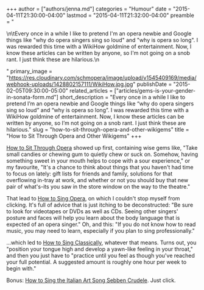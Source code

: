 +++
author = ["authors/jenna.md"]
categories = "Humour"
date = "2015-04-11T21:30:00-04:00"
lastmod = "2015-04-11T21:32:00-04:00"
preamble = "<p>\n\tEvery once in a while I like to pretend I'm an opera newbie and Google things like \"why do opera singers sing so loud\" and \"why is opera so long\". I was rewarded this time with a WikiHow goldmine of entertainment. Now, I know these articles can be written by anyone, so I'm not going on a snob rant. I just think these are hilarious.\n</p>"
primary_image = "https://res.cloudinary.com/schmopera/image/upload/v1545409169/media/webhook-uploads/1428802157111/WikiHow.jpg.jpg"
publishDate = "2015-02-05T09:30:00-05:00"
related_articles = ["articles/gems-is-your-gender-in-sonata-form.md"]
short_description = "Every once in a while I like to pretend I’m an opera newbie and Google things like “why do opera singers sing so loud” and “why is opera so long”. I was rewarded this time with a WikiHow goldmine of entertainment. Now, I know these articles can be written by anyone, so I’m not going on a snob rant. I just think these are hilarious."
slug = "how-to-sit-through-opera-and-other-wikigems"
title = "How to Sit Through Opera and Other Wikigems"
+++

<p>
	<a href="http://www.wikihow.com/Sit-Through-Opera" target="_blank">How to Sit Through Opera</a> showed up first, containing wise gems like, "Take small candies or chewing gum to quietly chew or suck on. Somehow, having something sweet in your mouth helps to cope with a sour experience," or my favourite, "It's a chance to think about things that you haven't had time to focus on lately: gift lists for friends and family, solutions for that overflowing in-tray at work, and whether or not you should buy that new pair of what's-its you saw in the store window on the way to the theatre."
</p>
<p>
	That lead to <a href="http://www.wikihow.com/Sing-Opera" target="_blank">How to Sing Opera</a>, on which I couldn't stop myself from clicking. It's full of advice that is just itching to be deconstructed: "Be sure to look for videotapes or DVDs as well as CDs. Seeing other singers' posture and faces will help you learn about the body language that is expected of an opera singer." Oh, and this: "If you do not know how to read music, you may need to learn, especially if you plan to sing professionally."
</p>
<p>
	…which led to <a href="http://www.wikihow.com/Sing-Classically" target="_blank">How to Sing Classically</a>, whatever that means. Turns out, you "position your tongue high and develop a yawn-like feeling in your throat," and then you just have to "practice until you feel as though you've reached your full potential. A suggested amount is roughly one hour per week to begin with."
</p>
<p>
	Bonus: <a href="http://www.wikihow.com/Sing-the-Italian-Art-Song-Sebben-Crudele" target="_blank">How to Sing the Italian Art Song Sebben Crudele</a>. Just click.
</p>
